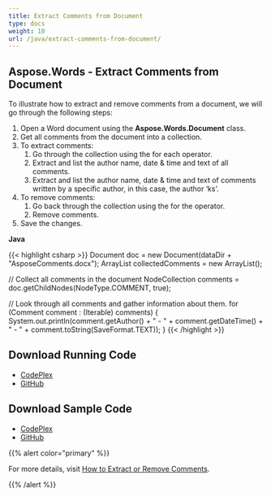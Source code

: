 ```yaml
---
title: Extract Comments from Document
type: docs
weight: 10
url: /java/extract-comments-from-document/
---
```


## **Aspose.Words - Extract Comments from Document**

To illustrate how to extract and remove comments from a document, we will go through the following steps:

1. Open a Word document using the **Aspose.Words.Document** class.
1. Get all comments from the document into a collection.
1. To extract comments:
   1. Go through the collection using the for each operator.
   1. Extract and list the author name, date & time and text of all comments.
   1. Extract and list the author name, date & time and text of comments written by a specific author, in this case, the author ‘ks’.
1. To remove comments:
   1. Go back through the collection using the for the operator.
   1. Remove comments.
1. Save the changes.

**Java**

{{< highlight csharp >}}
Document doc = new Document(dataDir + "AsposeComments.docx");
ArrayList collectedComments = new ArrayList();

// Collect all comments in the document
NodeCollection comments = doc.getChildNodes(NodeType.COMMENT, true);

// Look through all comments and gather information about them.
for (Comment comment : (Iterable<Comment>) comments)
{
    System.out.println(comment.getAuthor() + " - " + comment.getDateTime() + " - "
	    + comment.toString(SaveFormat.TEXT));
}
{{< /highlight >}}

## **Download Running Code**

- [CodePlex](https://asposewordsjavaapachepoi.codeplex.com/releases/view/618321)
- [GitHub](https://github.com/aspose-words/Aspose.Words-for-Java/releases/tag/Aspose.Words_Java_for_Apache_POI_WP-v1.0.0)

## **Download Sample Code**

- [CodePlex](https://asposewordsjavaapachepoi.codeplex.com/SourceControl/latest#src/main/java/com/aspose/words/examples/asposefeatures/workingwithtext/extractcomments/AsposeExtractComments.java)
- [GitHub](https://github.com/aspose-words/Aspose.Words-for-Java/blob/master/Plugins/Aspose_Words_for_Apache_POI/src/main/java/com/aspose/words/examples/asposefeatures/workingwithtext/extractcomments/AsposeExtractComments.java)

{{% alert color="primary" %}} 

For more details, visit [How to Extract or Remove Comments](/words/java/working-with-comments/#workingwithcomments-howtoextractorremovecomments).

{{% /alert %}}
